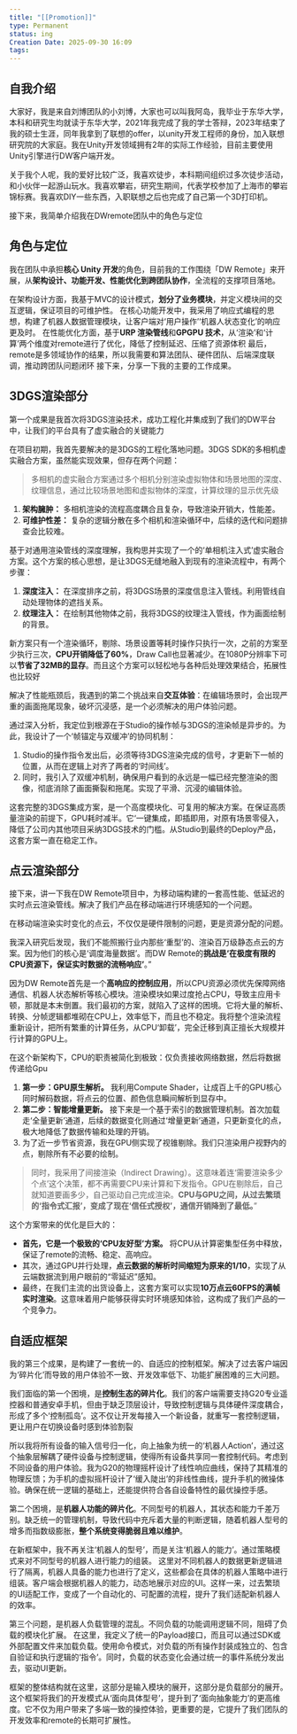 ```yaml
---
title: "[[Promotion]]"
type: Permanent
status: ing
Creation Date: 2025-09-30 16:09
tags:
---
```

## 自我介绍
大家好，我是来自刘博团队的小刘博，大家也可以叫我阿岛，我毕业于东华大学，本科和研究生均就读于东华大学，2021年我完成了我的学士答辩，2023年结束了我的硕士生涯，同年我拿到了联想的offer，以unity开发工程师的身份，加入联想研究院的大家庭。我在Unity开发领域拥有2年的实际工作经验，目前主要使用Unity引擎进行DW客户端开发。

关于我个人呢，我的爱好比较广泛，我喜欢徒步，本科期间组织过多次徒步活动，和小伙伴一起游山玩水。我喜欢攀岩，研究生期间，代表学校参加了上海市的攀岩锦标赛。我喜欢DIY一些东西，入职联想之后也完成了自己第一个3D打印机。

接下来，我简单介绍我在DWremote团队中的角色与定位

## 角色与定位
我在团队中承担**核心 Unity 开发**的角色，目前我的工作围绕「DW Remote」来开展，从**架构设计、功能开发、性能优化到跨团队协作**，全流程的支撑项目落地。

在架构设计方面，我基于MVC的设计模式，**划分了业务模块**，并定义模块间的交互逻辑，保证项目的可维护性。
在核心功能开发中，我采用了响应式编程的思想，构建了机器人数据管理模块，让客户端对‘用户操作’‘机器人状态变化’的响应更及时。
在性能优化方面，基于**URP 渲染管线**和**GPGPU 技术**，从‘渲染’和‘计算’两个维度对remote进行了优化，降低了控制延迟、压缩了资源体积
最后，remote是多领域协作的结果，所以我需要和算法团队、硬件团队、后端深度联调，推动跨团队问题闭环
接下来，分享一下我的主要的工作成果。

## 3DGS渲染部分
第一个成果是我首次将3DGS渲染技术，成功工程化并集成到了我们的DW平台中，让我们的平台具有了虚实融合的关键能力

在项目初期，我首先要解决的是3DGS的工程化落地问题。3DGS SDK的多相机虚实融合方案，虽然能实现效果，但存在两个问题：
>多相机的虚实融合方案通过多个相机分别渲染虚拟物体和场景地图的深度、纹理信息，通过比较场景地图和虚拟物体的深度，计算纹理的显示优先级

1. **架构臃肿：** 多相机渲染的流程高度耦合且复杂，导致渲染开销大，性能差。
2. **可维护性差：** 复杂的逻辑分散在多个相机和渲染循环中，后续的迭代和问题排查会比较难。

基于对通用渲染管线的深度理解，我构思并实现了一个的‘单相机注入式’虚实融合方案。这个方案的核心思想，是让3DGS无缝地融入到现有的渲染流程中，有两个步骤：
1. **深度注入：** 在深度排序之前，将3DGS场景的深度信息注入管线。利用管线自动处理物体的遮挡关系。
2. **纹理注入：** 在绘制其他物体之前，我将3DGS的纹理注入管线，作为画面绘制的背景。

新方案只有一个渲染循环，剔除、场景设置等耗时操作只执行一次，之前的方案至少执行三次，**CPU开销降低了60%**，Draw Call也显著减少。在1080P分辨率下可以**节省了32MB的显存**。而且这个方案可以轻松地与各种后处理效果结合，拓展性也比较好

解决了性能瓶颈后，我遇到的第二个挑战来自**交互体验**：在编辑场景时，会出现严重的画面拖尾现象，破坏沉浸感，是一个必须解决的用户体验问题。

通过深入分析，我定位到根源在于Studio的操作帧与3DGS的渲染帧是异步的。为此，我设计了一个‘帧锚定与双缓冲’的协同机制：

1. Studio的操作指令发出后，必须等待3DGS渲染完成的信号，才更新下一帧的位置，从而在逻辑上对齐了两者的‘时间线’。
2. 同时，我引入了双缓冲机制，确保用户看到的永远是一幅已经完整渲染的图像，彻底消除了画面撕裂和拖尾。实现了平滑、沉浸的编辑体验。

这套完整的3DGS集成方案，是一个高度模块化、可复用的解决方案。在保证高质量渲染的前提下，GPU耗时减半。它‘一键集成，即插即用，对原有场景零侵入，降低了公司内其他项目采纳3DGS技术的门槛。从Studio到最终的Deploy产品，这套方案一直在稳定工作。

## 点云渲染部分
接下来，讲一下我在DW Remote项目中，为移动端构建的一套高性能、低延迟的实时点云渲染管线。解决了我们产品在移动端进行环境感知的一个问题。

在移动端渲染实时变化的点云，不仅仅是硬件限制的问题，更是资源分配的问题。

我深入研究后发现，我们不能照搬行业内那些‘重型’的、渲染百万级静态点云的方案。因为他们的核心是‘调度海量数据’。而DW Remote的**挑战是‘在极度有限的CPU资源下，保证实时数据的流畅响应’**。”

因为DW Remote首先是一个**高响应的控制应用**，所以CPU资源必须优先保障网络通信、机器人状态解析等核心模块。渲染模块如果过度抢占CPU，导致主应用卡顿，那就是本末倒置。我们最初的方案，就陷入了这样的困境。它将大量的解析、转换、分帧逻辑都堆砌在CPU上，效率低下，而且也不稳定。我将整个渲染流程重新设计，把所有繁重的计算任务，从CPU‘卸载’，完全迁移到真正擅长大规模并行计算的GPU上。

在这个新架构下，CPU的职责被简化到极致：仅负责接收网络数据，然后将数据传递给Gpu

1. **第一步：GPU原生解析。** 我利用Compute Shader，让成百上千的GPU核心同时解码数据，将点云的位置、颜色信息瞬间解析到显存中。
2. **第二步：智能增量更新。** 接下来是一个基于索引的数据管理机制。首次加载走‘全量更新’通道，后续的数据变化则通过‘增量更新’通道，只更新变化的点，极大地降低了数据传输和处理的开销。
3. 为了近一步节省资源，我在GPU侧实现了视锥剔除。我们只渲染用户视野内的点，剔除所有不必要的绘制。
>同时，我采用了间接渲染（Indirect Drawing）。这意味着连‘需要渲染多少个点’这个决策，都不再需要CPU来计算和下发指令。GPU在剔除后，自己就知道要画多少，自己驱动自己完成渲染。**CPU与GPU之间，从过去繁琐的‘指令式汇报’，变成了现在‘信任式授权’，通信开销降到了最低。**”

这个方案带来的优化是巨大的：
- **首先，它是一个极致的‘CPU友好型’方案。** 将CPU从计算密集型任务中释放，保证了remote的流畅、稳定、高响应。
- 其次，通过GPU并行处理，**点云数据的解析时间缩短为原来的1/10**，实现了从云端数据流到用户眼前的“零延迟”感知。
- 最终，在我们主流的出货设备上，这套方案可以实现**10万点云60FPS的满帧实时渲染**。这意味着用户能够获得实时环境感知体验，这构成了我们产品的一个竞争力。

## 自适应框架

我的第三个成果，是构建了一套统一的、自适应的控制框架。解决了过去客户端因为‘碎片化’而导致的用户体验不一致、开发效率低下、功能扩展困难的三大问题。

我们面临的第一个困境，是**控制生态的碎片化**。我们的客户端需要支持G20专业遥控器和普通安卓手机，但由于缺乏顶层设计，导致控制逻辑与具体硬件深度耦合，形成了多个‘控制孤岛’。这不仅让开发每接入一个新设备，就重写一套控制逻辑，更让用户在切换设备时感到体验割裂

所以我将所有设备的输入信号归一化，向上抽象为统一的‘机器人Action’，通过这个抽象层解耦了硬件设备与控制逻辑，使得所有设备共享同一套控制代码。考虑到不同设备的用户体验。我为G20的物理摇杆设计了线性响应曲线，保持了其精准的物理反馈；为手机的虚拟摇杆设计了‘缓入陡出’的非线性曲线，提升手机的微操体验。确保在统一逻辑的基础上，还能提供符合各自设备特性的最优操控手感。

第二个困境，是**机器人功能的碎片化**。不同型号的机器人，其状态和能力千差万别。缺乏统一的管理机制，导致代码中充斥着大量的判断逻辑，随着机器人型号的增多而指数级膨胀，**整个系统变得脆弱且难以维护**。

在新框架中，我不再关注‘机器人的型号’，而是关注‘机器人的能力’。通过策略模式来对不同型号的机器人进行能力的组装。
这里对不同机器人的数据更新逻辑进行了隔离，机器人具备的能力也进行了定义，这些都会在具体的机器人策略中进行组装。客户端会根据机器人的能力，动态地展示对应的UI。这样一来，过去繁琐的UI适配工作，变成了一个自动化的、可配置的流程，提升了我们适配新机器人的效率。

第三个问题，是机器人负载管理的混乱。不同负载的功能调用逻辑不同，阻碍了负载的模块化扩展。
在这里，我定义了统一的Payload接口，而且可以通过SDK或外部配置文件来加载负载。使用命令模式，对负载的所有操作封装成独立的、包含自验证和执行逻辑的‘指令’。同时，负载的状态变化会通过统一的事件系统分发出去，驱动UI更新。

框架的整体结构就在这里，这部分是输入模块的展开，这部分是负载部分的展开。这个框架将我们的开发模式从‘面向具体型号’，提升到了‘面向抽象能力’的更高维度。它不仅为用户带来了多端一致的操控体验，更重要的是，它提升了我们团队的开发效率和remote的长期可扩展性。

